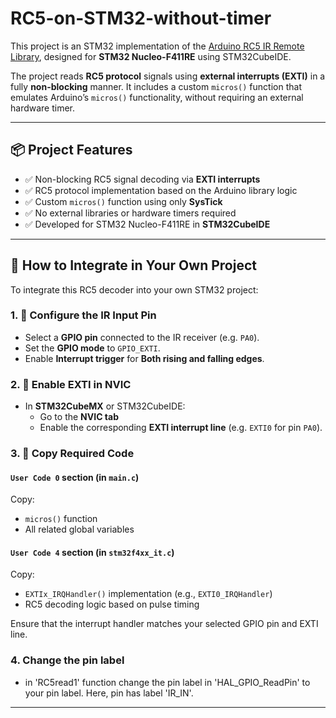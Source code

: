# RC5-on-STM32-without-timer

This project is an STM32 implementation of the [Arduino RC5 IR Remote Library](https://github.com/guyc/RC5), designed for **STM32 Nucleo-F411RE** using STM32CubeIDE.

The project reads **RC5 protocol** signals using **external interrupts (EXTI)** in a fully **non-blocking** manner. It includes a custom `micros()` function that emulates Arduino’s `micros()` functionality, without requiring an external hardware timer.

---

## 📦 Project Features

- ✅ Non-blocking RC5 signal decoding via **EXTI interrupts**
- ✅ RC5 protocol implementation based on the Arduino library logic
- ✅ Custom `micros()` function using only **SysTick**
- ✅ No external libraries or hardware timers required
- ✅ Developed for STM32 Nucleo-F411RE in **STM32CubeIDE**

---

## 🔧 How to Integrate in Your Own Project

To integrate this RC5 decoder into your own STM32 project:

### 1. 🧩 Configure the IR Input Pin

- Select a **GPIO pin** connected to the IR receiver (e.g. `PA0`).
- Set the **GPIO mode** to `GPIO_EXTI`.
- Enable **Interrupt trigger** for **Both rising and falling edges**.

### 2. 🔔 Enable EXTI in NVIC

- In **STM32CubeMX** or STM32CubeIDE:
  - Go to the **NVIC tab**
  - Enable the corresponding **EXTI interrupt line** (e.g. `EXTI0` for pin `PA0`).

### 3. 🧠 Copy Required Code

#### `User Code 0` section (in `main.c`)

Copy:

- `micros()` function
- All related global variables

#### `User Code 4` section (in `stm32f4xx_it.c`)

Copy:

- `EXTIx_IRQHandler()` implementation (e.g., `EXTI0_IRQHandler`)
- RC5 decoding logic based on pulse timing

Ensure that the interrupt handler matches your selected GPIO pin and EXTI line.
### 4. Change the pin label
 - in 'RC5read1' function change the pin label in 'HAL_GPIO_ReadPin' to your pin label. Here, pin has label 'IR_IN'.
---
